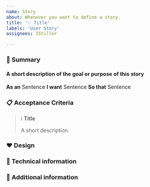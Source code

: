 ```yaml
---
name: Story
about: Whenever you want to define a story.
title: '✨ Title'
labels: 'User Story'
assignees: JStiller

---
```


### 📖 Summary

#### A short description of the goal or purpose of this story

**As an** Sentence
**I want** Sentence
**So that** Sentence

### 📋 Acceptance Criteria

> ℹ️ **Title**
>
> A short description.

### ❤️ Design

### 🔧 Technical information

### 💎 Additional information
